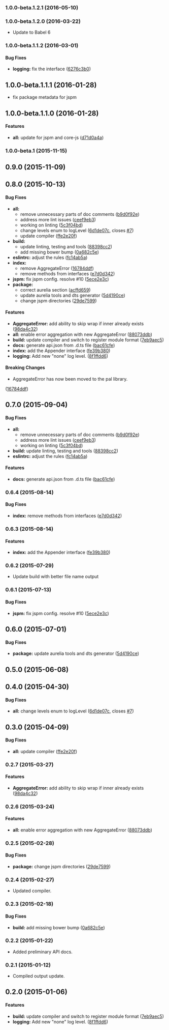 ### 1.0.0-beta.1.2.1 (2016-05-10)


### 1.0.0-beta.1.2.0 (2016-03-22)

* Update to Babel 6

### 1.0.0-beta.1.1.2 (2016-03-01)


#### Bug Fixes

* **logging:** fix the interface ([6276c3b0](http://github.com/aurelia/logging/commit/6276c3b0e89e2ecb37c873f467a47499c60386ed))


## 1.0.0-beta.1.1.1 (2016-01-28)

* fix package metadata for jspm

## 1.0.0-beta.1.1.0 (2016-01-28)


#### Features

* **all:** update for jspm and core-js ([d71d0a4a](http://github.com/aurelia/logging/commit/d71d0a4aa5db4e5697f91dc16e021c0796cf8fa5))


### 1.0.0-beta.1 (2015-11-15)


## 0.9.0 (2015-11-09)


## 0.8.0 (2015-10-13)


#### Bug Fixes

* **all:**
  * remove unnecessary parts of doc comments ([b9d0f92e](http://github.com/aurelia/logging/commit/b9d0f92e39c8cf72b1f43a35ddea0a0c7d29f267))
  * address more lint issues ([ceef9eb3](http://github.com/aurelia/logging/commit/ceef9eb3761211d75851cf1cb27f7dd42ae7789d))
  * working on linting ([5c3f04bd](http://github.com/aurelia/logging/commit/5c3f04bd4d60401b8488ea6842762342efe93bc7))
  * change levels enum to logLevel ([6d1de07c](http://github.com/aurelia/logging/commit/6d1de07c0f2a9e9e747df6f3bef4f74adf9c7074), closes [#7](http://github.com/aurelia/logging/issues/7))
  * update compiler ([ffe2e20f](http://github.com/aurelia/logging/commit/ffe2e20f0249b0cd1d7378ec42ca07df63b61ed0))
* **build:**
  * update linting, testing and tools ([88398cc2](http://github.com/aurelia/logging/commit/88398cc215d75a2d90b25250b534d9b4f4e131a5))
  * add missing bower bump ([0a682c5e](http://github.com/aurelia/logging/commit/0a682c5e50345a93f242463f16416feb9a6950ed))
* **eslintrc:** adjust the rules ([fc14ab5a](http://github.com/aurelia/logging/commit/fc14ab5a8914678e65ba9a18fcc10dc639f58e04))
* **index:**
  * remove AggregateError ([16784ddf](http://github.com/aurelia/logging/commit/16784ddfbbbfb57fda71ab2b0cdd26f8dd5b0cd0))
  * remove methods from interfaces ([e7d0d342](http://github.com/aurelia/logging/commit/e7d0d3421e59d9964c8dde5fe01e08c2f58b5e6a))
* **jspm:** fix jspm config. resolve #10 ([5ece2e3c](http://github.com/aurelia/logging/commit/5ece2e3cd8400fff38e6829c9a8270ae826382c0))
* **package:**
  * correct aurelia section ([acffd659](http://github.com/aurelia/logging/commit/acffd6598b64c145c1b72e9f7da527fcb09b35d9))
  * update aurelia tools and dts generator ([5d4190ce](http://github.com/aurelia/logging/commit/5d4190cec35bb8254aa2e33a4fdc3848084f56ce))
  * change jspm directories ([29de7599](http://github.com/aurelia/logging/commit/29de75997081b59485313679e451ae53d0f58fe9))


#### Features

* **AggregateError:** add ability to skip wrap if inner already exists ([98da4c32](http://github.com/aurelia/logging/commit/98da4c32c92ae12c654f3b3c827d48516970f174))
* **all:** enable error aggregation with new AggregateError ([88073ddb](http://github.com/aurelia/logging/commit/88073ddb7bb3d8c4ec86fb37d42978ae8c1b369f))
* **build:** update compiler and switch to register module format ([7eb9aec5](http://github.com/aurelia/logging/commit/7eb9aec56eb616c2bbfbb38e59b8813f3f42a2e9))
* **docs:** generate api.json from .d.ts file ([bac61cfe](http://github.com/aurelia/logging/commit/bac61cfe14f700e911ec520336e7c7acc9720954))
* **index:** add the Appender interface ([fe39b380](http://github.com/aurelia/logging/commit/fe39b380ad77d362f282a783da2f52e0706c8a44))
* **logging:** Add new "none" log level. ([8f1ffdd6](http://github.com/aurelia/logging/commit/8f1ffdd6291c77874388944edc4a897d7078dcbd))


#### Breaking Changes

* AggregateError has now been moved to the pal library.

 ([16784ddf](http://github.com/aurelia/logging/commit/16784ddfbbbfb57fda71ab2b0cdd26f8dd5b0cd0))


## 0.7.0 (2015-09-04)


#### Bug Fixes

* **all:**
  * remove unnecessary parts of doc comments ([b9d0f92e](http://github.com/aurelia/logging/commit/b9d0f92e39c8cf72b1f43a35ddea0a0c7d29f267))
  * address more lint issues ([ceef9eb3](http://github.com/aurelia/logging/commit/ceef9eb3761211d75851cf1cb27f7dd42ae7789d))
  * working on linting ([5c3f04bd](http://github.com/aurelia/logging/commit/5c3f04bd4d60401b8488ea6842762342efe93bc7))
* **build:** update linting, testing and tools ([88398cc2](http://github.com/aurelia/logging/commit/88398cc215d75a2d90b25250b534d9b4f4e131a5))
* **eslintrc:** adjust the rules ([fc14ab5a](http://github.com/aurelia/logging/commit/fc14ab5a8914678e65ba9a18fcc10dc639f58e04))


#### Features

* **docs:** generate api.json from .d.ts file ([bac61cfe](http://github.com/aurelia/logging/commit/bac61cfe14f700e911ec520336e7c7acc9720954))


### 0.6.4 (2015-08-14)


#### Bug Fixes

* **index:** remove methods from interfaces ([e7d0d342](http://github.com/aurelia/logging/commit/e7d0d3421e59d9964c8dde5fe01e08c2f58b5e6a))


### 0.6.3 (2015-08-14)


#### Features

* **index:** add the Appender interface ([fe39b380](http://github.com/aurelia/logging/commit/fe39b380ad77d362f282a783da2f52e0706c8a44))


### 0.6.2 (2015-07-29)

* Update build with better file name output

### 0.6.1 (2015-07-13)


#### Bug Fixes

* **jspm:** fix jspm config. resolve #10 ([5ece2e3c](http://github.com/aurelia/logging/commit/5ece2e3cd8400fff38e6829c9a8270ae826382c0))


## 0.6.0 (2015-07-01)


#### Bug Fixes

* **package:** update aurelia tools and dts generator ([5d4190ce](http://github.com/aurelia/logging/commit/5d4190cec35bb8254aa2e33a4fdc3848084f56ce))


## 0.5.0 (2015-06-08)


## 0.4.0 (2015-04-30)


#### Bug Fixes

* **all:** change levels enum to logLevel ([6d1de07c](http://github.com/aurelia/logging/commit/6d1de07c0f2a9e9e747df6f3bef4f74adf9c7074), closes [#7](http://github.com/aurelia/logging/issues/7))


## 0.3.0 (2015-04-09)


#### Bug Fixes

* **all:** update compiler ([ffe2e20f](http://github.com/aurelia/logging/commit/ffe2e20f0249b0cd1d7378ec42ca07df63b61ed0))


### 0.2.7 (2015-03-27)


#### Features

* **AggregateError:** add ability to skip wrap if inner already exists ([98da4c32](http://github.com/aurelia/logging/commit/98da4c32c92ae12c654f3b3c827d48516970f174))


### 0.2.6 (2015-03-24)


#### Features

* **all:** enable error aggregation with new AggregateError ([88073ddb](http://github.com/aurelia/logging/commit/88073ddb7bb3d8c4ec86fb37d42978ae8c1b369f))


### 0.2.5 (2015-02-28)


#### Bug Fixes

* **package:** change jspm directories ([29de7599](http://github.com/aurelia/logging/commit/29de75997081b59485313679e451ae53d0f58fe9))


### 0.2.4 (2015-02-27)

* Updated compiler.

### 0.2.3 (2015-02-18)


#### Bug Fixes

* **build:** add missing bower bump ([0a682c5e](http://github.com/aurelia/logging/commit/0a682c5e50345a93f242463f16416feb9a6950ed))


### 0.2.2 (2015-01-22)

* Added preliminary API docs.

### 0.2.1 (2015-01-12)

* Compiled output update.

## 0.2.0 (2015-01-06)

#### Features

* **build:** update compiler and switch to register module format ([7eb9aec5](http://github.com/aurelia/logging/commit/7eb9aec56eb616c2bbfbb38e59b8813f3f42a2e9))
* **logging:** Add new "none" log level. ([8f1ffdd6](http://github.com/aurelia/logging/commit/8f1ffdd6291c77874388944edc4a897d7078dcbd))
